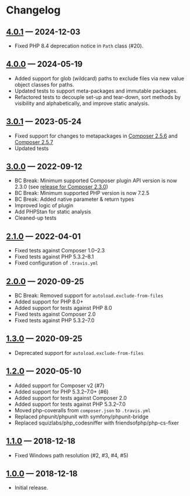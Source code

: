 # Changelog

## [4.0.1] — 2024-12-03

* Fixed PHP 8.4 deprecation notice in `Path` class (#20).

## [4.0.0] — 2024-05-19

* Added support for glob (wildcard) paths to exclude files via new value object classes for paths.
* Updated tests to support meta-packages and immutable packages.
* Refactored tests to decouple set-up and tear-down, sort methods by visibility and alphabetically, and improve static analysis.

## [3.0.1] — 2023-05-24

* Fixed support for changes to metapackages
  in [Composer 2.5.6](https://github.com/composer/composer/releases/tag/2.5.6)
  and [Composer 2.5.7](https://github.com/composer/composer/releases/tag/2.5.7)
* Updated tests

## [3.0.0] — 2022-09-12

* BC Break: Minimum supported Composer plugin API version is now 2.3.0
  (see [release for Composer 2.3.0](https://github.com/composer/composer/releases/tag/2.3.0))
* BC Break: Minimum supported PHP version is now 7.2.5
* BC Break: Added native parameter & return types
* Improved logic of plugin
* Add PHPStan for static analysis
* Cleaned-up tests

## [2.1.0] — 2022-04-01

* Fixed tests against Composer 1.0–2.3
* Fixed tests against PHP 5.3.2–8.1
* Fixed configuration of `.travis.yml`

## [2.0.0] — 2020-09-25

* BC Break: Removed support for `autoload.exclude-from-files`
* Added support for PHP 8.0+
* Added support for tests against PHP 8.0
* Fixed tests against Composer 2.0
* Fixed tests against PHP 5.3.2–7.0

## [1.3.0] — 2020-09-25

* Deprecated support for `autoload.exclude-from-files`

## [1.2.0] — 2020-05-10

* Added support for Composer v2 (#7)
* Added support for PHP 5.3.2–7.0+ (#6)
* Added support for tests against Composer 2.0
* Added support for tests against PHP 5.3.2–7.0
* Moved php-coveralls from `composer.json` to `.travis.yml`
* Replaced phpunit/phpunit with symfony/phpunit-bridge
* Replaced squizlabs/php_codesniffer with friendsofphp/php-cs-fixer

## [1.1.0] — 2018-12-18

* Fixed Windows path resolution (#2, #3, #4, #5)

## [1.0.0] — 2018-12-18

* Initial release.

[Unreleased]: https://github.com/mcaskill/composer-plugin-exclude-files/compare/v4.0.1...HEAD
[4.0.1]:      https://github.com/mcaskill/composer-plugin-exclude-files/compare/v4.0.0...v4.0.1
[4.0.0]:      https://github.com/mcaskill/composer-plugin-exclude-files/compare/v3.0.1...v4.0.0
[3.0.1]:      https://github.com/mcaskill/composer-plugin-exclude-files/compare/v3.0.0...v3.0.1
[3.0.0]:      https://github.com/mcaskill/composer-plugin-exclude-files/compare/v2.1.0...v3.0.0
[2.1.0]:      https://github.com/mcaskill/composer-plugin-exclude-files/compare/v2.0.0...v2.1.0
[2.0.0]:      https://github.com/mcaskill/composer-plugin-exclude-files/compare/v1.3.0...v2.0.0
[1.3.0]:      https://github.com/mcaskill/composer-plugin-exclude-files/compare/v1.2.0...v1.3.0
[1.2.0]:      https://github.com/mcaskill/composer-plugin-exclude-files/compare/v1.1.0...v1.2.0
[1.1.0]:      https://github.com/mcaskill/composer-plugin-exclude-files/compare/v1.0.0...v1.1.0
[1.0.0]:      https://github.com/mcaskill/composer-plugin-exclude-files/releases/tag/v1.0.0
